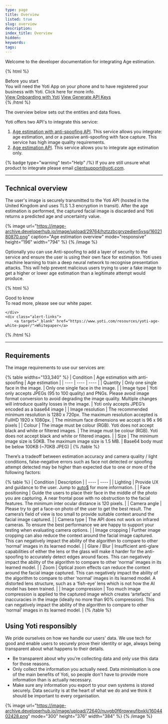 ```yaml
---
type: page
title: Overview
listed: true
slug: overview
description: 
index_title: Overview
hidden: 
keywords: 
tags: 
---
```


Welcome to the developer documentation for integrating Age estimation.

{% html %}
<div class="alert-BYS">
   <div class="alert-title" id="BYS">
      Before you start
   </div>
   <div class="alert-text" >
      You will need the Yoti App on your phone and to have registered your business with Yoti. Click here for more info.
   </div>
   <div class="alert-links"> 
         <a target="_self" href="https://developers.yoti.com/yoti/getting-started">View Onboarding with Yoti</a>
      <a target="_self" href="https://developers.yoti.com/yoti/production-keys">View Generate API Keys</a> 
   </div>
</div>
{% /html %}

The overview below sets out the entities and data flows.

Yoti offers two API's to integrate this service:

1. [Age estimation with anti-spoofing API](https://developers.yoti.com/age-estimation/integration-guide).  This service allows you integrate: age estimation, and or a passive anti-spoofing with face capture. This service has high image quality requirements.
2. [Age estimation API](https://developers.yoti.com/age-estimation/request-age). This service allows you to integrate age estimation only. 

{% badge type="warning" text="Help" /%} If you are still unsure what product to integrate please email [clientsupport@yoti.com](mailto:clientsupport@yoti.com).

---

## Technical overview

The user's image is securely transmitted to the Yoti API (hosted in the United Kingdom and uses TLS 1.3 encryption in transit). After the age estimation is performed, the captured facial image is discarded and Yoti returns a predicted age and uncertainty value.

{% image url="https://image-archive.developerhub.io/image/upload/29764/hztzzbcgrvzedien5vsg/1602180870.png" caption="Age estimation overview" mode="responsive" height="196" width="794" %}
{% /image %}

Optionally you can use Anti-spoofing to add a layer of security to the service and ensure the user is using their own face for estimation. Yoti uses machine learning to train a deep neural network to recognise presentation attacks. This will help prevent malicious users trying to user a fake image to get a higher or lower age estimation than a legitimate attempt would produce.

{% html %}
<div class="alert-GTK">
    <div class="alert-title" id="GTK">
        Good to know
    </div>
    <div class="alert-text">
        To read more, please see our white paper.

    </div>
    <div class="alert-links"> 
        <a target="_blank" href="https://www.yoti.com/resources/yoti-age-white-paper/">Whitepaper</a>
   </div>
{% /html %}

---

## Requirements

The image requirements to use our services are:

{% table widths="133,340" %}
| Condition | Age estimation with anti-spoofing | Age estimation | 
| ---- | ---- | ---- | 
| Quantity | Only one single face in the image. | Only one single face in the image. | 
| Image type | Yoti only accepts JPEGs (95 to 100 quality) and PNGs. Please avoid image format conversion to avoid degrading the image quality. Multiple changes will introduce quality losses in the image. | Yoti only accepts JPEG’s encoded as a base64 image | 
| Image resolution | The recommended minimum resolution is 1280 x 720px. The maximum resolution accepted is FullHD 1920 x 1080px. | The minimum face dimensions we accept is 96 x 96 pixels | 
| Colour | The image must be colour (RGB). Yoti does not accept black and white or filtered images. | The image must be colour (RGB). Yoti does not accept black and white or filtered images. | 
| Size | The minimum image size is 50KB. The maximum image size is 1.5 MB. | Base64 body must be below 100KB (~70KB JPEG) | 
{% /table %}

There’s a tradeoff between estimation accuracy and camera quality / light conditions, false-negative errors such as face not detected or spoofing attempt detected may be higher than expected due to one or more of the following factors:

{% table %}
| Condition | Description | 
| ---- | ---- | 
| Lighting | Provide UX and guidance to the user. Jump to [auto$](/age-estimation/user-experience) for more information. | 
| Face positioning | Guide the users to place their face in the middle of the photo you are capturing. A near frontal pose with no obstruction to the facial features. The minimum inter ocular distance is 120 pixels. | 
| Camera angle | Please try to get a face-on photo of the user to get the best result. The camera’s field of view is too small to provide suitable context around the facial image captured. | 
| Camera type | The API does not work on infrared cameras. To ensure the best performance we are happy to support your testing when evaluating camera options. | 
| Image cropping | Further image cropping can also reduce the context around the facial image captured. This can negatively impact the ability of the algorithm to compare to other ‘normal’ images in its learned model. | 
| Glare / Blur | Insufficient anti-glare capabilities of either the lens or the glass will make it harder for the anti-spoofing to accurately detect edges around faces. This can negatively impact the ability of the algorithm to compare to other ‘normal’ images in its learned model. | 
| Zoom | Optical zoom effects can reduce the context around the facial image captured. This can negatively impact the ability of the algorithm to compare to other ‘normal’ images in its learned model. A distorted lens structure, such as a ‘fish-eye’ lens which is not how the AI model has been trained. | 
| Image compression | Too much image compression is applied to the captured image which creates ‘artefacts’ and inaccuracies in the image (ideally no more than 90% compression). This can negatively impact the ability of the algorithm to compare to other ‘normal’ images in its learned model. | 
{% /table %}

## Using Yoti responsibly

We pride ourselves on how we handle our users' data. We use tech for good and enable users to securely prove their identity or age, always being transparent about what happens to their details.

- Be transparent about why you're collecting data and only use this data for those reasons.
- Only collect the information you actually need. Data minimisation is one of the main benefits of Yoti, so people don't have to provide more information than is actually necessary.
- Make sure any information you export to your own systems is stored securely. Data security is at the heart of what we do and we think it should be important to every organisation.

{% image url="https://image-archive.developerhub.io/image/upload/72640/nuvgb0f6rqwwufibxklj/1604402428.png" mode="300" height="376" width="384" %}
{% /image %}